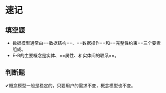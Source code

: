 # 速记

## 填空题

- 数据模型通常由==数据结构==、==数据操作==和==完整性约束==三个要素组成。
- E-R的主要概念是实体、==属性、和实体间的联系==。

## 判断题

✔概念模型一般是稳定的，只要用户的需求不变，概念模型也不变。
